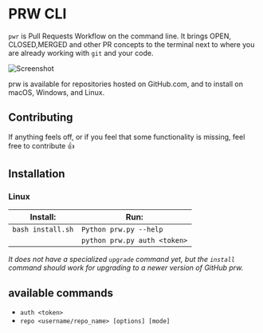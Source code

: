 # PRW CLI

`pwr` is Pull Requests Workflow on the command line. It brings OPEN, CLOSED,MERGED and other PR concepts to the terminal next to where you are already working with `git` and your code.


![Screenshot](https://i.imgur.com/wdRz0nL.png)


prw is available for repositories hosted on GitHub.com, and to install on macOS, Windows, and Linux.

## Contributing

If anything feels off, or if you feel that some functionality is missing, feel free to contribute 👍

<!-- this anchor is linked to from elsewhere, so avoid renaming it -->
## Installation

### Linux

| Install:            | Run:            |
| ------------------- | --------------------|
| `bash install.sh` | `Python prw.py --help`
||`python prw.py auth <token>`

<i>It does not have a specialized `upgrade` command yet, but the `install` command should work for upgrading to a newer version of GitHub prw.</i>

## available commands
- `auth <token> `
- `repo <username/repo_name> [options] [mode] `
